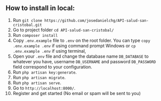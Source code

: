 ## How to install in local:

1. Run `git clone https://github.com/josedanielchg/API-salud-san-cristobal.git`
2. Go to project folder `cd API-salud-san-cristobal/`
3. Run `composer install`
4. Copy `.env.example` file to `.env` on the root folder. You can type `copy .env.example .env` if using command prompt Windows or `cp .env.example .env` if using terminal,
5. Open your `.env` file and change the database name `DB_DATABASE` to whatever you have, username `DB_USERNAME` and password `DB_PASSWORD` field correspond to your configuration.
6. Run `php artisan key:generate`.
7. Run `php artisan migrate`.
8. Run `php artisan serve`.
9. Go to `http://localhost:8000/`.
10. Register and get started (No email or spam will be sent to you)